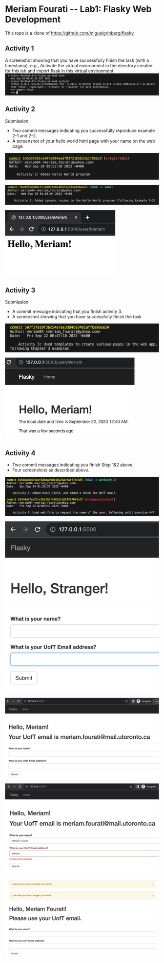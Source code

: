 # Meriam Fourati -- Lab1: Flasky Web Development

This repo is a clone of https://github.com/miguelgrinberg/flasky 
## Activity 1
A screenshot showing that you have successfully finish the task (with a timestamp).
e.g., Activate the virtual environment in the directory created for this lab and import flask in this
virtual environment
![](screenshots/activity1.png)

## Activity 2
Submission:
- Two commit messages indicating you successfully reproduce example 2-1 and 2-2.
- A screenshot of your hello world html page with your name on the web page.

![](screenshots/activity2-1.png)

![](screenshots/activity2-2.png)

![](screenshots/activity2-3.png)

## Activity 3
Submission:
- A commit message indicating that you finish activity 3.
- A screenshot showing that you have successfully finish the task

![](screenshots/activity3-commit-2.png)

![](screenshots/activity3-app.png)

## Activity 4
- Two commit messages indicating you finish Step 1&2 above.
- Four screenshots as described above.

![](screenshots/activity4-5.png)

![](screenshots/activity4-1.png)

![](screenshots/activity4-2.png)

![](screenshots/activity4-3.png)

![](screenshots/activity4-4.png)
